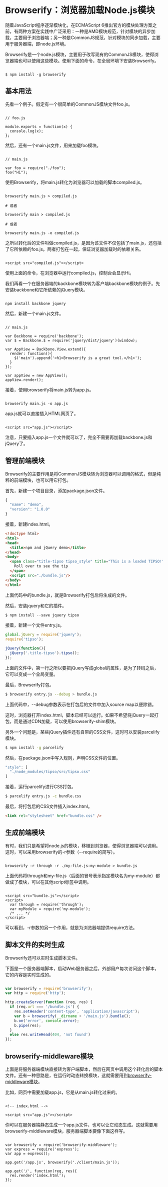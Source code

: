 
# Browserify：浏览器加载Node.js模块


随着JavaScript程序逐渐模块化，在ECMAScript 6推出官方的模块处理方案之前，有两种方案在实践中广泛采用：一种是AMD模块规范，针对模块的异步加载，主要用于浏览器端；另一种是CommonJS规范，针对模块的同步加载，主要用于服务器端，即node.js环境。

Browserify是一个node.js模块，主要用于改写现有的CommonJS模块，使得浏览器端也可以使用这些模块。使用下面的命令，在全局环境下安装Browserify。

```

$ npm install -g browserify

```

## 基本用法

先看一个例子。假定有一个很简单的CommonJS模块文件foo.js。

```

// foo.js

module.exports = function(x) {
  console.log(x);
};

```

然后，还有一个main.js文件，用来加载foo模块。

```

// main.js

var foo = require("./foo");
foo("Hi");

```

使用Browserify，将main.js转化为浏览器可以加载的脚本compiled.js。

```

browserify main.js > compiled.js

# 或者

browserify main > compiled.js

# 或者

browserify main.js -o compiled.js

```

之所以转化后的文件叫做compiled.js，是因为该文件不仅包括了main.js，还包括了它所依赖的foo.js。两者打包在一起，保证浏览器加载时的依赖关系。

```

<script src="compiled.js"></script>

```

使用上面的命令，在浏览器中运行compiled.js，控制台会显示Hi。

我们再看一个在服务器端的backbone模块转为客户端backbone模块的例子。先安装backbone和它所依赖的jQuery模块。

```

npm install backbone jquery

```

然后，新建一个main.js文件。

```

// main.js

var Backbone = require('backbone');
var $ = Backbone.$ = require('jquery/dist/jquery')(window);

var AppView = Backbone.View.extend({
  render: function(){
    $('main').append('<h1>Browserify is a great tool.</h1>');
  }
});

var appView = new AppView();
appView.render();

```

接着，使用browserify将main.js转为app.js。

```

browserify main.js -o app.js

```

app.js就可以直接插入HTML网页了。

```

<script src="app.js"></script>

```

注意，只要插入app.js一个文件就可以了，完全不需要再加载backbone.js和jQuery了。

## 管理前端模块 

Browserify的主要作用是将CommonJS模块转为浏览器可以调用的格式，但是纯粹的前端模块，也可以用它打包。

首先，新建一个项目目录，添加package.json文件。

```javascript
{
  "name": "demo",
  "version": "1.0.0"
}
```

接着，新建index.html。

```html
<!doctype html>
<html>
<head>
  <title>npm and jQuery demo</title>
</head>
<body>
  <span class="title-tipso tipso_style" title="This is a loaded TIPSO!">
    Roll over to see the tip
  </span>
  <script src="./bundle.js"/>
</body>
</html>
```

上面代码中的bundle.js，就是Browserify打包后将生成的文件。

然后，安装jquery和它的插件。

```javascript
$ npm install --save jquery tipso
```

接着，新建一个文件entry.js。

```javascript
global.jQuery = require('jquery');
require('tipso');

jQuery(function(){
  jQuery('.title-tipso').tipso();
});
```

上面的文件中，第一行之所以要把jQuery写成global的属性，是为了转码之后，它可以变成一个全局变量。

最后，Browserify打包。

```bash
$ browserify entry.js --debug > bundle.js
```

上面代码中，--debug参数表示在打包后的文件中加入source map以便除错。

这时，浏览器打开index.html，脚本已经可以运行。如果不希望将jQuery一起打包，而是通过CDN加载，可以使用browserify-shim模块。

另外一个问题是，某些jQuery插件还有自带的CSS文件，这时可以安装parcelify模块。

```bash
$ npm install -g parcelify
```

然后，在package.json中写入规则，声明CSS文件的位置。

```javascript
"style": [
  "./node_modules/tipso/src/tipso.css"
]
```

接着，运行parcelify进行CSS打包。

```bash
$ parcelify entry.js -c bundle.css
```

最后，将打包后的CSS文件插入index.html。

```html
<link rel="stylesheet" href="bundle.css" />
```

## 生成前端模块

有时，我们只是希望将node.js的模块，移植到浏览器，使得浏览器端可以调用。这时，可以采用browserify的-r参数（--require的简写）。

```

browserify -r through -r ./my-file.js:my-module > bundle.js

```

上面代码将through和my-file.js（后面的冒号表示指定模块名为my-module）都做成了模块，可以在其他script标签中调用。

```

<script src="bundle.js"></script>
<script>
  var through = require('through');
  var myModule = require('my-module');
  /* ... */
</script>

```

可以看到，-r参数的另一个作用，就是为浏览器端提供require方法。

## 脚本文件的实时生成

Browserify还可以实时生成脚本文件。

下面是一个服务器端脚本，启动Web服务器之后，外部用户每次访问这个脚本，它的内容是实时生成的。

```javascript

var browserify = require('browserify');
var http = require('http');

http.createServer(function (req, res) {
  if (req.url === '/bundle.js') {
    res.setHeader('content-type', 'application/javascript');
    var b = browserify(__dirname + '/main.js').bundle();
    b.on('error', console.error);
    b.pipe(res);
  }
  else res.writeHead(404, 'not found')
});

```

## browserify-middleware模块

上面是将服务器端模块直接转为客户端脚本，然后在网页中调用这个转化后的脚本文件。还有一种思路是，在运行时动态转换模块，这就需要用到[browserify-middleware模块](https://github.com/ForbesLindesay/browserify-middleware)。

比如，网页中需要加载app.js，它是从main.js转化过来的。

```

<!-- index.html -->

<script src="app.js"></script>

```

你可以在服务器端静态生成一个app.js文件，也可以让它动态生成。这就需要用browserify-middleware模块，服务器端脚本要像下面这样写。

```

var browserify = require('browserify-middleware');
var express = require('express');
var app = express();

app.get('/app.js', browserify('./client/main.js'));

app.get('/', function(req, res){
  res.render('index.html');
});

```
